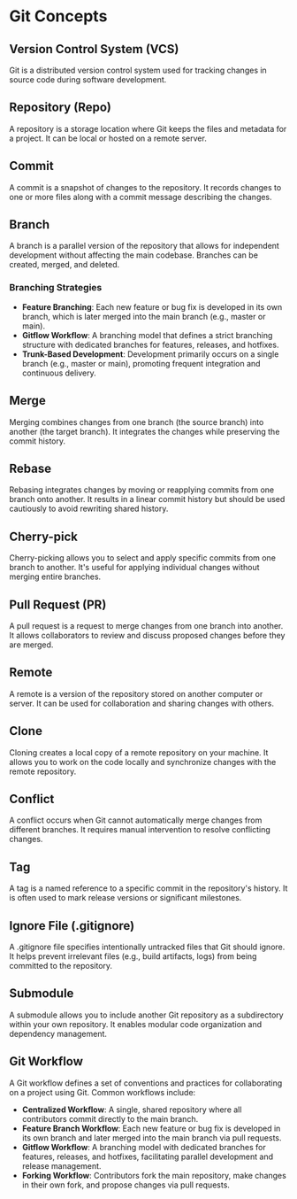 # Git Concepts

## Version Control System (VCS)
Git is a distributed version control system used for tracking changes in source code during software development.

## Repository (Repo)
A repository is a storage location where Git keeps the files and metadata for a project. It can be local or hosted on a remote server.

## Commit
A commit is a snapshot of changes to the repository. It records changes to one or more files along with a commit message describing the changes.

## Branch
A branch is a parallel version of the repository that allows for independent development without affecting the main codebase. Branches can be created, merged, and deleted.

### Branching Strategies
- **Feature Branching**: Each new feature or bug fix is developed in its own branch, which is later merged into the main branch (e.g., master or main).
- **Gitflow Workflow**: A branching model that defines a strict branching structure with dedicated branches for features, releases, and hotfixes.
- **Trunk-Based Development**: Development primarily occurs on a single branch (e.g., master or main), promoting frequent integration and continuous delivery.

## Merge
Merging combines changes from one branch (the source branch) into another (the target branch). It integrates the changes while preserving the commit history.

## Rebase
Rebasing integrates changes by moving or reapplying commits from one branch onto another. It results in a linear commit history but should be used cautiously to avoid rewriting shared history.

## Cherry-pick
Cherry-picking allows you to select and apply specific commits from one branch to another. It's useful for applying individual changes without merging entire branches.

## Pull Request (PR)
A pull request is a request to merge changes from one branch into another. It allows collaborators to review and discuss proposed changes before they are merged.

## Remote
A remote is a version of the repository stored on another computer or server. It can be used for collaboration and sharing changes with others.

## Clone
Cloning creates a local copy of a remote repository on your machine. It allows you to work on the code locally and synchronize changes with the remote repository.

## Conflict
A conflict occurs when Git cannot automatically merge changes from different branches. It requires manual intervention to resolve conflicting changes.

## Tag
A tag is a named reference to a specific commit in the repository's history. It is often used to mark release versions or significant milestones.

## Ignore File (.gitignore)
A .gitignore file specifies intentionally untracked files that Git should ignore. It helps prevent irrelevant files (e.g., build artifacts, logs) from being committed to the repository.

## Submodule
A submodule allows you to include another Git repository as a subdirectory within your own repository. It enables modular code organization and dependency management.

## Git Workflow
A Git workflow defines a set of conventions and practices for collaborating on a project using Git. Common workflows include:
- **Centralized Workflow**: A single, shared repository where all contributors commit directly to the main branch.
- **Feature Branch Workflow**: Each new feature or bug fix is developed in its own branch and later merged into the main branch via pull requests.
- **Gitflow Workflow**: A branching model with dedicated branches for features, releases, and hotfixes, facilitating parallel development and release management.
- **Forking Workflow**: Contributors fork the main repository, make changes in their own fork, and propose changes via pull requests.
